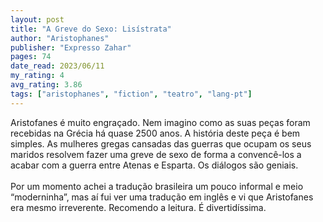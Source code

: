 ```yaml
---
layout: post
title: "A Greve do Sexo: Lisístrata"
author: "Aristophanes"
publisher: "Expresso Zahar"
pages: 74
date_read: 2023/06/11
my_rating: 4
avg_rating: 3.86
tags: ["aristophanes", "fiction", "teatro", "lang-pt"]
---
```


Aristofanes é muito engraçado. Nem imagino como as suas peças foram recebidas na Grécia há quase 2500 anos. A história deste peça é bem simples. As mulheres gregas cansadas das guerras que ocupam os seus maridos resolvem fazer uma greve de sexo de forma a convencê-los a acabar com a guerra entre Atenas e Esparta. Os diálogos são geniais.<br/><br/>Por um momento achei a tradução brasileira um pouco informal e meio “moderninha”, mas aí fui ver uma tradução em inglês e vi que Aristofanes era mesmo irreverente. Recomendo a leitura. É divertidíssima. 

